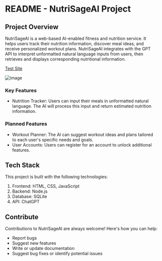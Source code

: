 # README - NutriSageAI Project
## Project Overview
NutriSageAI is a web-based AI-enabled fitness and nutrition service. It helps users track their nutrition information, discover meal ideas, and receive personalized workout plans. NutriSageAI integrates with the GPT API to interpret unformatted natural language inputs from users, then retrieves and displays corresponding nutritional information.

[Test Site](https://ashershores5.github.io/NutriSageAI)

![image](https://github.com/asherShores5/NutriSageAI/assets/71547146/393c3c4b-3d75-4f83-a535-4306ecbe26bf)


### Key Features
- Nutrition Tracker: Users can input their meals in unformatted natural language. The AI will process this input and return estimated nutrition information.

### Planned Features
- Workout Planner: The AI can suggest workout ideas and plans tailored to each user's specific needs and goals.
- User Accounts: Users can register for an account to unlock additional features.

## Tech Stack
This project is built with the following technologies:

1. Frontend: HTML, CSS, JavaScript
2. Backend: Node.js
3. Database: SQLite
4. API: ChatGPT

## Contribute
Contributions to NutriSageAI are always welcome! Here's how you can help:

- Report bugs
- Suggest new features
- Write or update documentation
- Suggest bug fixes or identify potential issues
